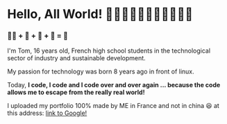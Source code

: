 # **Hello, All World!** 👋👋🏻👋🏼👋🏽👋🏾👋🏿

### 🧑‍💻 + 🥖 + 💭 + 🎵 = 🎉

I'm Tom, 16 years old, French high school students in the technological sector of industry and sustainable development. 

My passion for technology was born 8 years ago in front of linux.

Today, **I code, I code and I code over and over again ... because the code allows me to escape from the really real world!**

I uploaded my portfolio 100% made by ME in France and not in china 😆 at this address: [link to Google!](http://tom.dev)
